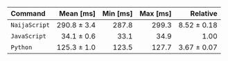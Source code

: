 | Command | Mean [ms] | Min [ms] | Max [ms] | Relative |
|:---|---:|---:|---:|---:|
| `NaijaScript` | 290.8 ± 3.4 | 287.8 | 299.3 | 8.52 ± 0.18 |
| `JavaScript` | 34.1 ± 0.6 | 33.1 | 34.9 | 1.00 |
| `Python` | 125.3 ± 1.0 | 123.5 | 127.7 | 3.67 ± 0.07 |
